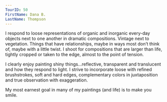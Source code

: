 ```yaml
---
TourID: 50
FirstName: Dana B.
LastName: Thompson
---
```

I respond to loose representations of organic and inorganic every-day objects next to one another in dramatic compositions. Vintage next to vegetation. Things that have relationships, maybe in ways most don’t think of, maybe with a little twist. I shoot for compositions that are larger than life, tightly cropped or taken to the edge, almost to the point of tension.

I clearly enjoy painting shiny things...reflective, transparent and translucent and how they respond to light. I strive to incorporate loose with refined brushstrokes, soft and hard edges, complementary colors in juxtaposition and true observation with exaggeration.

My most earnest goal in many of my paintings (and life) is to make you smile.
